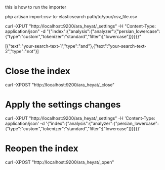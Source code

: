 this is how to run the importer

php artisan import:csv-to-elasticsearch path/to/your/csv_file.csv

curl -XPUT "http://localhost:9200/ara_heyat/_settings" -H "Content-Type: application/json" -d "{\"index\":{\"analysis\":{\"analyzer\":{\"persian_lowercase\":{\"type\":\"custom\",\"tokenizer\":\"standard\",\"filter\":[\"lowercase\"]}}}}}"



[{"text":"your-search-text-1","type":"and"},{"text":"your-search-text-2","type":"not"}]

# Close the index
curl -XPOST "http://localhost:9200/ara_heyat/_close"

# Apply the settings changes
curl -XPUT "http://localhost:9200/ara_heyat/_settings" -H 'Content-Type: application/json' -d '{"index":{"analysis":{"analyzer":{"persian_lowercase":{"type":"custom","tokenizer":"standard","filter":["lowercase"]}}}}}'

# Reopen the index
curl -XPOST "http://localhost:9200/ara_heyat/_open"
